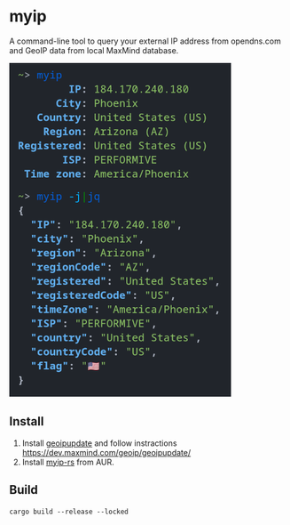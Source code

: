# myip

A command-line tool to query your external IP address from opendns.com and GeoIP data from local MaxMind database.

![Example](example.png)

## Install

1. Install [geoipupdate](https://archlinux.org/packages/community/x86_64/geoipupdate/) and follow instractions https://dev.maxmind.com/geoip/geoipupdate/
2. Install [myip-rs](https://aur.archlinux.org/packages/myip-rs/) from AUR.

## Build

```shell
cargo build --release --locked
```

